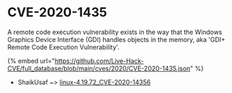 # CVE-2020-1435

A remote code execution vulnerability exists in the way that the Windows Graphics Device Interface (GDI) handles objects in the memory, aka 'GDI+ Remote Code Execution Vulnerability'.

{% embed url="https://github.com/Live-Hack-CVE/full_database/blob/main/cves/2020/CVE-2020-1435.json" %}


* ShaikUsaf ~> [linux-4.19.72_CVE-2020-14356](https://zeste.alice-snow.ru/2020/database/cve-2020-1435/linux-4.19.72_cve-2020-14356-shaikusaf)